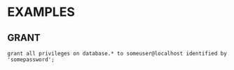 # EXAMPLES

## GRANT
`grant all privileges on database.* to someuser@localhost identified by 'somepassword';`
